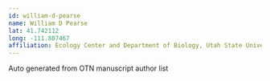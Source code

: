 ```yaml
---
id: william-d-pearse
name: William D Pearse
lat: 41.742112
long: -111.807467
affiliation: Ecology Center and Department of Biology, Utah State University, Utah, USA
---
```


Auto generated from OTN manuscript author list
